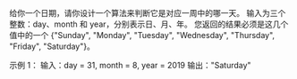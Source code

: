 给你一个日期，请你设计一个算法来判断它是对应一周中的哪一天。
输入为三个整数：day、month 和 year，分别表示日、月、年。
您返回的结果必须是这几个值中的一个 {"Sunday", "Monday", "Tuesday", "Wednesday", "Thursday", "Friday", "Saturday"}。

示例 1：
输入：day = 31, month = 8, year = 2019
输出："Saturday"

